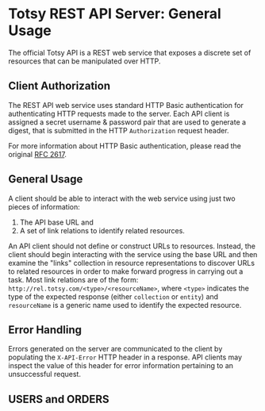 # Totsy REST API Server: General Usage #

The official Totsy API is a REST web service that exposes a discrete set of resources that can be manipulated over HTTP.

Client Authorization
--------------------

The REST API web service uses standard HTTP Basic authentication for authenticating HTTP requests made to the server.
Each API client is assigned a secret username & password pair that are used to generate a digest, that is submitted in the HTTP `Authorization` request header.

For more information about HTTP Basic authentication, please read the original [RFC 2617](http://tools.ietf.org/html/rfc2617#section-2).

General Usage
-------------

A client should be able to interact with the web service using just two pieces of information:
1. The API base URL and
2. A set of link relations to identify related resources.

An API client should not define or construct URLs to resources. Instead, the client should begin interacting with the service using the base URL and then examine the "links" collection in resource representations to discover URLs to related resources in order to make forward progress in carrying out a task.
Most link relations are of the form: `http://rel.totsy.com/<type>/<resourceName>`, where `<type>` indicates the type of the expected response (either `collection` or `entity`) and `resourceName` is a generic name used to identify the expected resource.

Error Handling
--------------

Errors generated on the server are communicated to the client by populating the `X-API-Error` HTTP header in a response. API clients may inspect the value of this header for error information pertaining to an unsuccessful request.

## USERS and ORDERS ##


